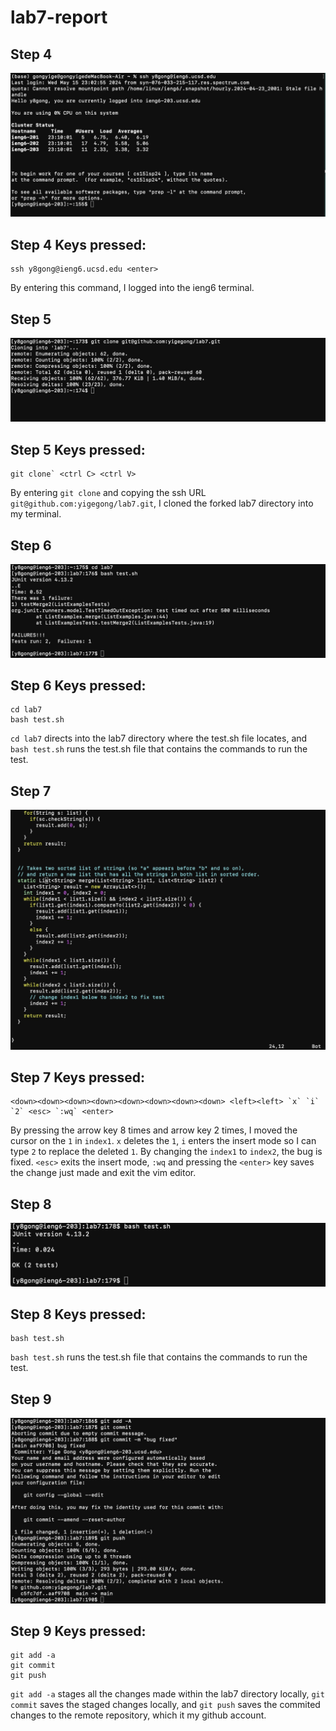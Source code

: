 # lab7-report
## Step 4
![image](4.jpeg)
## Step 4 Keys pressed:
```
ssh y8gong@ieng6.ucsd.edu <enter>
```
By entering this command, I logged into the ieng6 terminal.

## Step 5
![image](5.jpeg)
## Step 5 Keys pressed:
```
git clone` <ctrl C> <ctrl V>
```

By entering `git clone` and copying the ssh URL `git@github.com:yigegong/lab7.git`, I cloned the forked lab7 directory into my terminal.

## Step 6
![image](6.jpeg)
## Step 6 Keys pressed:
```
cd lab7
bash test.sh
```

`cd lab7` directs into the lab7 directory where the test.sh file locates, and `bash test.sh` runs the test.sh file that contains the commands to run the test.

## Step 7
![image](7.jpeg)
## Step 7 Keys pressed:
```vim ListExample.java
<down><down><down><down><down><down><down><down> <left><left> `x` `i` `2` <esc> `:wq` <enter>
```

By pressing the <down> arrow key 8 times and <left> arrow key 2 times, I moved the cursor on the `1` in `index1`. `x` deletes the `1`, `i` enters the insert mode so I can type `2` to replace the deleted `1`. By changing the `index1` to `index2`, the bug is fixed. `<esc>` exits the insert mode, `:wq` and pressing the `<enter>` key saves the change just made and exit the vim editor.

## Step 8
![image](8.jpeg)
## Step 8 Keys pressed:
```
bash test.sh
```

`bash test.sh` runs the test.sh file that contains the commands to run the test.

## Step 9
![image](9.jpeg)
## Step 9 Keys pressed:
```
git add -a
git commit
git push
```
`git add -a` stages all the changes made within the lab7 directory locally, `git commit` saves the staged changes locally, and `git push` saves the commited changes to the remote repository, which it my github account.

